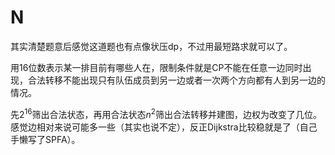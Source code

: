 # N

其实清楚题意后感觉这道题也有点像状压dp，不过用最短路求就可以了。

用16位数表示某一排目前有哪些人在，限制条件就是CP不能在任意一边同时出现，合法转移不能出现只有队伍成员到另一边或者一次两个方向都有人到另一边的情况。

先$2^{16}$筛出合法状态，再用合法状态$n^2$筛出合法转移并建图，边权为改变了几位。感觉边相对来说可能多一些（其实也说不定），反正Dijkstra比较稳就是了（自己手懒写了SPFA）。